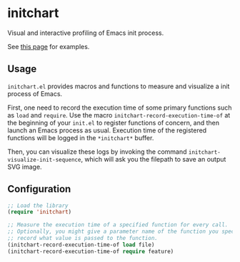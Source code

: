 # initchart

Visual and interactive profiling of Emacs init process.

See [this page](http://yuttie.github.io/initchart/) for examples.


## Usage

`initchart.el` provides macros and functions to measure and visualize a init
process of Emacs.

First, one need to record the execution time of some primary functions such
as `load` and `require`.  Use the macro `initchart-record-execution-time-of`
at the beginning of your `init.el` to register functions of concern, and then
launch an Emacs process as usual.  Execution time of the registered functions
will be logged in the `*initchart*` buffer.

Then, you can visualize these logs by invoking the command
`initchart-visualize-init-sequence`, which will ask you the filepath to save
an output SVG image.


## Configuration

```lisp
;; Load the library
(require 'initchart)

;; Measure the execution time of a specified function for every call.
;; Optionally, you might give a parameter name of the function you specified to
;; record what value is passed to the function.
(initchart-record-execution-time-of load file)
(initchart-record-execution-time-of require feature)
```
